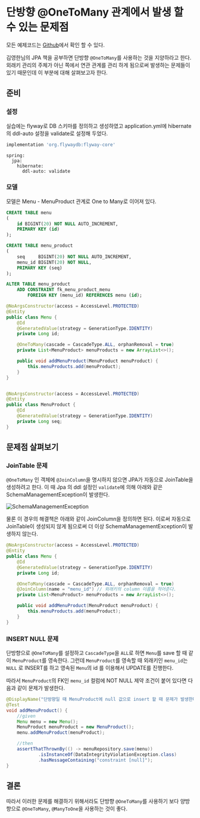 # 단방향 @OneToMany 관계에서 발생 할 수 있는 문제점

모든 예제코드는 [Github](https://github.com/pci2676/Spring-Data-JPA-Lab/tree/master/one-way-one-to-many)에서 확인 할 수 있다.

김영한님의 JPA 책을 공부하면 단방향 `@OneToMany`를 사용하는 것을 지양하라고 한다.  
외래키 관리의 주체가 아닌 쪽에서 연관 관계를 관리 하게 됨으로써 발생하는 문제들이 있기 때문인데 이 부분에 대해 살펴보고자 한다.

## 준비

### 설정

실습에는 flyway로 DB 스키마를 정의하고 생성하였고 application.yml에 hibernate의 ddl-auto 설정을 validate로 설정해 두었다.

```groovy
implementation 'org.flywaydb:flyway-core'
```
```properties
spring:
  jpa:
    hibernate:
      ddl-auto: validate
```

### 모델

모델은 Menu - MenuProduct 관계로 One to Many로 이어져 있다.
```sql
CREATE TABLE menu
(
    id BIGINT(20) NOT NULL AUTO_INCREMENT,
    PRIMARY KEY (id)
);

CREATE TABLE menu_product
(
    seq     BIGINT(20) NOT NULL AUTO_INCREMENT,
    menu_id BIGINT(20) NOT NULL,
    PRIMARY KEY (seq)
);

ALTER TABLE menu_product
    ADD CONSTRAINT fk_menu_product_menu
        FOREIGN KEY (menu_id) REFERENCES menu (id);
```
```java
@NoArgsConstructor(access = AccessLevel.PROTECTED)
@Entity
public class Menu {
    @Id
    @GeneratedValue(strategy = GenerationType.IDENTITY)
    private Long id;

    @OneToMany(cascade = CascadeType.ALL, orphanRemoval = true)
    private List<MenuProduct> menuProducts = new ArrayList<>();

    public void addMenuProduct(MenuProduct menuProduct) {
        this.menuProducts.add(menuProduct);
    }
}


@NoArgsConstructor(access = AccessLevel.PROTECTED)
@Entity
public class MenuProduct {
    @Id
    @GeneratedValue(strategy = GenerationType.IDENTITY)
    private Long seq;
}
```
## 문제점 살펴보기

### JoinTable 문제

`@OneToMany` 인 객체에 `@JoinColumn`을 명시하지 않으면 JPA가 자동으로 JoinTable을 생성하려고 한다.
이 때 Jpa 의 ddl 설정인 `validate`에 의해 아래와 같은 SchemaManagementException이 발생한다.

![SchemaManagementException](https://user-images.githubusercontent.com/13347548/100540149-cbb77c80-327e-11eb-85fc-7cf923017832.png)

물론 이 경우의 해결책은 아래와 같이 JoinColumn을 정의하면 된다. 이로써 자동으로 JoinTable이 생성되지 않게 됨으로써 더 이상 SchemaManagementException이 발생하지 않는다.
```java
@NoArgsConstructor(access = AccessLevel.PROTECTED)
@Entity
public class Menu {
    @Id
    @GeneratedValue(strategy = GenerationType.IDENTITY)
    private Long id;

    @OneToMany(cascade = CascadeType.ALL, orphanRemoval = true)
    @JoinColumn(name = "menu_id") // 외래키의 column 이름을 적어준다.
    private List<MenuProduct> menuProducts = new ArrayList<>();

    public void addMenuProduct(MenuProduct menuProduct) {
        this.menuProducts.add(menuProduct);
    }
}
```

### INSERT NULL 문제 

단방향으로 `@OneToMany`를 설정하고 `CascadeType`을 `ALL`로 하면 `Menu`를 save 할 때 같이 `MenuProduct`를 영속한다. 
그런데 `MenuProduct`를 영속할 때 외래키인 `menu_id`는 `NULL` 로 INSERT를 하고 영속된 `Menu`의 id 를 이용해서 UPDATE를 진행한다.

따라서 `MenuProduct`의 FK인 `menu_id` 컬럼에 NOT NULL 제약 조건이 붙어 있다면 다음과 같이 문제가 발생한다.

```java
@DisplayName("단방향일 때 MenuProduct에 null 값으로 insert 할 때 문제가 발생한다.")
@Test
void addMenuProduct() {
    //given
    Menu menu = new Menu();
    MenuProduct menuProduct = new MenuProduct();
    menu.addMenuProduct(menuProduct);

    //then
    assertThatThrownBy(() -> menuRepository.save(menu))
            .isInstanceOf(DataIntegrityViolationException.class)
            .hasMessageContaining("constraint [null]");
}
```

## 결론

따라서 이러한 문제를 해결하기 위해서라도 단방향 `@OneToMany`를 사용하기 보다 양방향으로 `@OneToMany`, `@ManyToOne`을 사용하는 것이 좋다.
 
